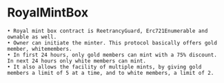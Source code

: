 # RoyalMintBox
    • Royal mint box contract is ReetrancyGuard, Erc721Enumerable and ownable as well.
    • Owner can initiate the minter. This protocol basically offers gold member, whitemembers.
    • In first 24 hours, only gold members can mint with a 75% discount. In next 24 hours only white members can mint.
    • It also allows the facility of multiple mints, by giving gold members a limit of 5 at a time, and to white members, a limit of 2.
